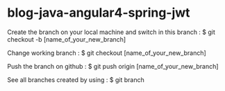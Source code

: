 # blog-java-angular4-spring-jwt

Create the branch on your local machine and switch in this branch :
$ git checkout -b [name_of_your_new_branch]

Change working branch :
$ git checkout [name_of_your_new_branch]

Push the branch on github :
$ git push origin [name_of_your_new_branch]

See all branches created by using :
$ git branch